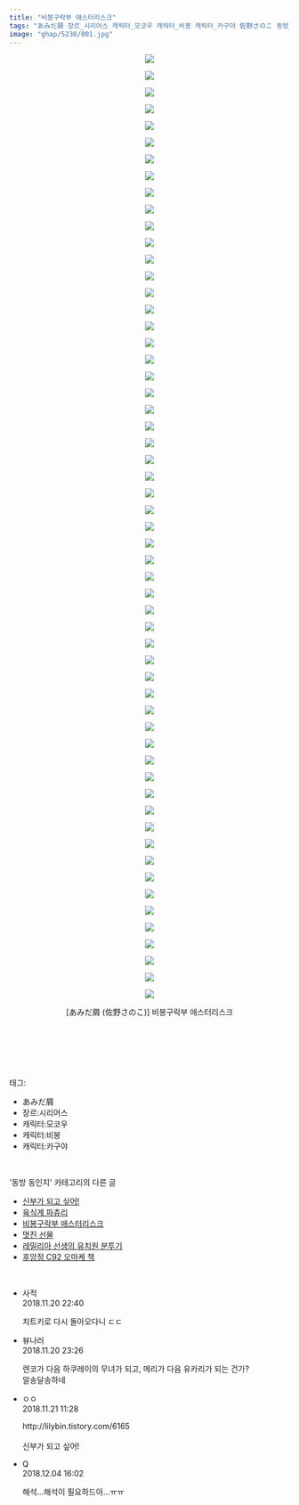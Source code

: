 ```yaml
---
title: "비봉구락부 애스터리스크"
tags: "あみだ屑 장르_시리어스 캐릭터_모코우 캐릭터_비봉 캐릭터_카구야 佐野さのこ 동방_동인지"
image: "ghap/5230/001.jpg"
---
```

<div class="article">
<p style="text-align: center; clear: none; float: none;"><img src="{{ site.nasurl }}/ghap/5230/001.jpg"/></p>
<p style="text-align: center; clear: none; float: none;"><img src="{{ site.nasurl }}/ghap/5230/002.jpg"/></p>
<p style="text-align: center; clear: none; float: none;"><img src="{{ site.nasurl }}/ghap/5230/003.jpg"/></p>
<p style="text-align: center; clear: none; float: none;"><img src="{{ site.nasurl }}/ghap/5230/004.jpg"/></p>
<p style="text-align: center; clear: none; float: none;"><img src="{{ site.nasurl }}/ghap/5230/005.jpg"/></p>
<p style="text-align: center; clear: none; float: none;"><img src="{{ site.nasurl }}/ghap/5230/006.jpg"/></p>
<p style="text-align: center; clear: none; float: none;"><img src="{{ site.nasurl }}/ghap/5230/007.jpg"/></p>
<p style="text-align: center; clear: none; float: none;"><img src="{{ site.nasurl }}/ghap/5230/008.jpg"/></p>
<p style="text-align: center; clear: none; float: none;"><img src="{{ site.nasurl }}/ghap/5230/009.jpg"/></p>
<p style="text-align: center; clear: none; float: none;"><img src="{{ site.nasurl }}/ghap/5230/010.jpg"/></p>
<p style="text-align: center; clear: none; float: none;"><img src="{{ site.nasurl }}/ghap/5230/011.jpg"/></p>
<p style="text-align: center; clear: none; float: none;"><img src="{{ site.nasurl }}/ghap/5230/012.jpg"/></p>
<p style="text-align: center; clear: none; float: none;"><img src="{{ site.nasurl }}/ghap/5230/013.jpg"/></p>
<p style="text-align: center; clear: none; float: none;"><img src="{{ site.nasurl }}/ghap/5230/014.jpg"/></p>
<p style="text-align: center; clear: none; float: none;"><img src="{{ site.nasurl }}/ghap/5230/015.jpg"/></p>
<p style="text-align: center; clear: none; float: none;"><img src="{{ site.nasurl }}/ghap/5230/016.jpg"/></p>
<p style="text-align: center; clear: none; float: none;"><img src="{{ site.nasurl }}/ghap/5230/017.jpg"/></p>
<p style="text-align: center; clear: none; float: none;"><img src="{{ site.nasurl }}/ghap/5230/018.jpg"/></p>
<p style="text-align: center; clear: none; float: none;"><img src="{{ site.nasurl }}/ghap/5230/019.jpg"/></p>
<p style="text-align: center; clear: none; float: none;"><img src="{{ site.nasurl }}/ghap/5230/020.jpg"/></p>
<p style="text-align: center; clear: none; float: none;"><img src="{{ site.nasurl }}/ghap/5230/021.jpg"/></p>
<p style="text-align: center; clear: none; float: none;"><img src="{{ site.nasurl }}/ghap/5230/022.jpg"/></p>
<p style="text-align: center; clear: none; float: none;"><img src="{{ site.nasurl }}/ghap/5230/023.jpg"/></p>
<p style="text-align: center; clear: none; float: none;"><img src="{{ site.nasurl }}/ghap/5230/024.jpg"/></p>
<p style="text-align: center; clear: none; float: none;"><img src="{{ site.nasurl }}/ghap/5230/025.jpg"/></p>
<p style="text-align: center; clear: none; float: none;"><img src="{{ site.nasurl }}/ghap/5230/026.jpg"/></p>
<p style="text-align: center; clear: none; float: none;"><img src="{{ site.nasurl }}/ghap/5230/027.jpg"/></p>
<p style="text-align: center; clear: none; float: none;"><img src="{{ site.nasurl }}/ghap/5230/028.jpg"/></p>
<p style="text-align: center; clear: none; float: none;"><img src="{{ site.nasurl }}/ghap/5230/029.jpg"/></p>
<p style="text-align: center; clear: none; float: none;"><img src="{{ site.nasurl }}/ghap/5230/030.jpg"/></p>
<p style="text-align: center; clear: none; float: none;"><img src="{{ site.nasurl }}/ghap/5230/031.jpg"/></p>
<p style="text-align: center; clear: none; float: none;"><img src="{{ site.nasurl }}/ghap/5230/032.jpg"/></p>
<p style="text-align: center; clear: none; float: none;"><img src="{{ site.nasurl }}/ghap/5230/033.jpg"/></p>
<p style="text-align: center; clear: none; float: none;"><img src="{{ site.nasurl }}/ghap/5230/034.jpg"/></p>
<p style="text-align: center; clear: none; float: none;"><img src="{{ site.nasurl }}/ghap/5230/035.jpg"/></p>
<p style="text-align: center; clear: none; float: none;"><img src="{{ site.nasurl }}/ghap/5230/036.jpg"/></p>
<p style="text-align: center; clear: none; float: none;"><img src="{{ site.nasurl }}/ghap/5230/037.jpg"/></p>
<p style="text-align: center; clear: none; float: none;"><img src="{{ site.nasurl }}/ghap/5230/038.jpg"/></p>
<p style="text-align: center; clear: none; float: none;"><img src="{{ site.nasurl }}/ghap/5230/039.jpg"/></p>
<p style="text-align: center; clear: none; float: none;"><img src="{{ site.nasurl }}/ghap/5230/040.jpg"/></p>
<p style="text-align: center; clear: none; float: none;"><img src="{{ site.nasurl }}/ghap/5230/041.jpg"/></p>
<p style="text-align: center; clear: none; float: none;"><img src="{{ site.nasurl }}/ghap/5230/042.jpg"/></p>
<p style="text-align: center; clear: none; float: none;"><img src="{{ site.nasurl }}/ghap/5230/043.jpg"/></p>
<p style="text-align: center; clear: none; float: none;"><img src="{{ site.nasurl }}/ghap/5230/044.jpg"/></p>
<p style="text-align: center; clear: none; float: none;"><img src="{{ site.nasurl }}/ghap/5230/045.jpg"/></p>
<p style="text-align: center; clear: none; float: none;"><img src="{{ site.nasurl }}/ghap/5230/046.jpg"/></p>
<p style="text-align: center; clear: none; float: none;"><img src="{{ site.nasurl }}/ghap/5230/047.jpg"/></p>
<p style="text-align: center; clear: none; float: none;"><img src="{{ site.nasurl }}/ghap/5230/048.jpg"/></p>
<p style="text-align: center; clear: none; float: none;"><img src="{{ site.nasurl }}/ghap/5230/049.jpg"/></p>
<p style="text-align: center; clear: none; float: none;"><img src="{{ site.nasurl }}/ghap/5230/050.jpg"/></p>
<p style="text-align: center; clear: none; float: none;"><img src="{{ site.nasurl }}/ghap/5230/051.jpg"/></p>
<p style="text-align: center; clear: none; float: none;"><img src="{{ site.nasurl }}/ghap/5230/052.jpg"/></p>
<p style="text-align: center; clear: none; float: none;"><img src="{{ site.nasurl }}/ghap/5230/053.jpg"/></p>
<p style="text-align: center; clear: none; float: none;"><img src="{{ site.nasurl }}/ghap/5230/054.jpg"/></p>
<p style="text-align: center; clear: none; float: none;"><img src="{{ site.nasurl }}/ghap/5230/055.jpg"/></p>
<p style="text-align: center; clear: none; float: none;"><img src="{{ site.nasurl }}/ghap/5230/056.jpg"/></p>
<p style="text-align: center; clear: none; float: none;"><img src="{{ site.nasurl }}/ghap/5230/057.jpg"/></p>
<p style="text-align: center; clear: none; float: none;">[あみだ屑 (佐野さのこ)] 비봉구락부 애스터리스크</p>
<p style="text-align: center; clear: none; float: none;"><br/></p>
<p><br/></p>
</div><br/>
<div class="tagTrail">
<p>태그: </p>
<ul>
<li>あみだ屑</li>
<li>장르:시리어스</li>
<li>캐릭터:모코우</li>
<li>캐릭터:비봉</li>
<li>캐릭터:카구야</li>
</ul>
</div><br/>
<div class="another">
<p>'동방 동인지' 카테고리의 다른 글</p>
<ul>
<li><a href="/2018-11-23-ghap_5240">신부가 되고 싶어!</a></li>
<li><a href="/2018-11-22-ghap_5239">육식계 파츄리</a></li>
<li><a href="/2018-11-20-ghap_5230">비봉구락부 애스터리스크</a></li>
<li><a href="/2018-11-20-ghap_5221">멋진 선물</a></li>
<li><a href="/2018-11-19-ghap_5210">레밀리아 선생의 유치원 분투기</a></li>
<li><a href="/2018-11-18-ghap_5203">후앙정 C92 오마케 책</a></li>
</ul>
</div><br/>
<div class="cb_module cb_fluid">
<div class="cb_wrt cb_profile">
<div class="comment">
<ul>
<li class="cb_thumb_off" id="comment15375954">
<div class="cb_comment_area">
<div class="cb_info_area">
<div class="cb_section">
<span class="cb_nick_name">사적</span>
</div>
<div class="cb_section">
<span class="cb_date">2018.11.20 22:40 </span>
</div>
</div>
<div class="cb_dsc_comment">
<p class="cb_dsc">
											치트키로 다시 돌아오다니 ㄷㄷ
										</p>
</div>
</div></li>
<li class="cb_thumb_off" id="comment15375982">
<div class="cb_comment_area">
<div class="cb_info_area">
<div class="cb_section">
<span class="cb_nick_name">뷰나러</span>
</div>
<div class="cb_section">
<span class="cb_date">2018.11.20 23:26 </span>
</div>
</div>
<div class="cb_dsc_comment">
<p class="cb_dsc">
											렌코가 다음 하쿠레이의 무녀가 되고, 메리가 다음 유카리가 되는 건가? <br/>
알송달송하네
										</p>
</div>
</div></li>
<li class="cb_thumb_off" id="comment15376198">
<div class="cb_comment_area">
<div class="cb_info_area">
<div class="cb_section">
<span class="cb_nick_name">ㅇㅇ</span>
</div>
<div class="cb_section">
<span class="cb_date">2018.11.21 11:28 </span>
</div>
</div>
<div class="cb_dsc_comment">
<p class="cb_dsc">
											http://lilybin.tistory.com/6165<br/>
<br/>
신부가 되고 싶어! 
										</p>
</div>
</div></li>
<li class="cb_thumb_off" id="comment15382303">
<div class="cb_comment_area">
<div class="cb_info_area">
<div class="cb_section">
<span class="cb_nick_name">Q</span>
</div>
<div class="cb_section">
<span class="cb_date">2018.12.04 16:02 </span>
</div>
</div>
<div class="cb_dsc_comment">
<p class="cb_dsc">
											해석...해석이 필요하드아...ㅠㅠ
										</p>
</div>
</div></li>
</ul>
</div>
</div><!-- commentList close -->
</div><br/>
